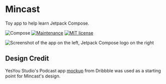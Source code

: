 # Mincast
Toy app to help learn Jetpack Compose.

![Compose](https://img.shields.io/badge/Compose-1.0.0--alpha06-brightgreen)
[![Maintenance](https://img.shields.io/badge/Maintained%3F-yes-green.svg)](https://GitHub.com/Naereen/StrapDown.js/graphs/commit-activity)
[![MIT license](https://img.shields.io/badge/License-MIT-blue.svg)](https://lbesson.mit-license.org/)

<img src="https://i.postimg.cc/nLwpSnn0/Art.jpg" alt="Screenshot of the app on the left, Jetpack Compose logo on the right" />

## Design Credit

YesYou Studio's Podcast app [mockup](https://dribbble.com/shots/13926718-Podcast-App) from Dribbble was used as a starting point for Mincast's design.
